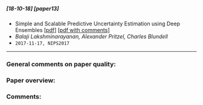 ##### [18-10-18] [paper13]
- Simple and Scalable Predictive Uncertainty Estimation using Deep Ensembles [[pdf]](https://arxiv.org/abs/1612.01474) [[pdf with comments]]()
- *Balaji Lakshminarayanan, Alexander Pritzel, Charles Blundell*
- `2017-11-17, NIPS2017`

****

### General comments on paper quality:


### Paper overview:


### Comments:

